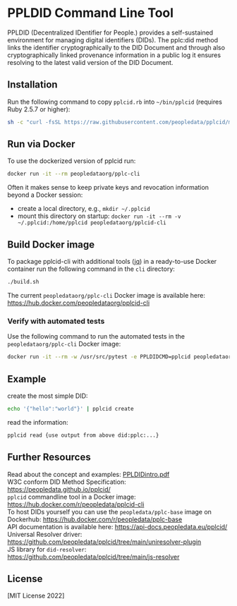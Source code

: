 # PPLDID Command Line Tool

PPLDID (Decentralized IDentifier for People.) provides a self-sustained environment for managing digital identifiers (DIDs). The pplc:did method links the identifier cryptographically to the DID Document and through also cryptographically linked provenance information in a public log it ensures resolving to the latest valid version of the DID Document.

## Installation
Run the following command to copy `pplcid.rb` into `~/bin/pplcid` (requires Ruby 2.5.7 or higher):
```bash
sh -c "curl -fsSL https://raw.githubusercontent.com/peopledata/pplcid/main/cli/install.sh | sh"
```

## Run via Docker
To use the dockerized version of pplcid run:
```bash
docker run -it --rm peopledataorg/pplc-cli
```

Often it makes sense to keep private keys and revocation information beyond a Docker session:

* create a local directory, e.g., `mkdir ~/.pplcid`
* mount this directory on startup: `docker run -it --rm -v ~/.pplcid:/home/pplcid peopledataorg/pplcid-cli`

## Build Docker image

To package pplcid-cli with additional tools ([jq](https://stedolan.github.io/jq/)) in a ready-to-use Docker container run the following command in the `cli` directory:    
```bash
./build.sh
```

The current `peopledataorg/pplc-cli` Docker image is available here: https://hub.docker.com/peopledataorg/pplcid-cli

### Verify with automated tests    

Use the following command to run the automated tests in the `peopledataorg/pplc-cli` Docker image:    

```bash
docker run -it --rm -w /usr/src/pytest -e PPLDIDCMD=pplcid peopledataorg/pplcid-cli pytest
```

## Example
create the most simple DID:
```bash
echo '{"hello":"world"}' | pplcid create
```

read the information:
```bash
pplcid read {use output from above did:pplc:...}
```

## Further Resources

Read about the concept and examples: [PPLDIDintro.pdf](https://github.com/peopledata/pplcid/blob/main/docs/ppldidintro.pdf)    
W3C conform DID Method Specification: https://peopledata.github.io/pplcid/    
`pplcid` commandline tool in a Docker image: https://hub.docker.com/r/peopledata/pplcid-cli         
To host DIDs yourself you can use the `peopledata/pplc-base` image on Dockerhub: https://hub.docker.com/r/peopledata/pplc-base    
API documentation is available here: https://api-docs.peopledata.eu/pplcid/    
Universal Resolver driver: https://github.com/peopledata/pplcid/tree/main/uniresolver-plugin    
JS library for `did-resolver`: https://github.com/peopledata/pplcid/tree/main/js-resolver    



## License

[MIT License 2022]